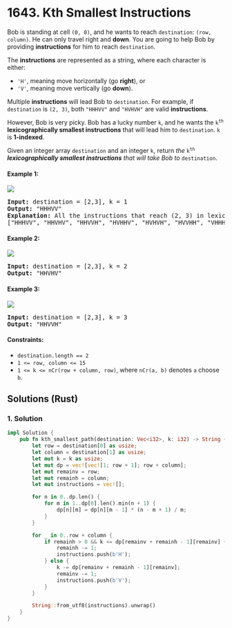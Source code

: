 # 1643. Kth Smallest Instructions
Bob is standing at cell `(0, 0)`, and he wants to reach `destination`: `(row, column)`. He can only travel right and **down**. You are going to help Bob by providing **instructions** for him to reach `destination`.

The **instructions** are represented as a string, where each character is either:

* `'H'`, meaning move horizontally (go **right**), or
* `'V'`, meaning move vertically (go **down**).

Multiple **instructions** will lead Bob to `destination`. For example, if `destination` is `(2, 3)`, both `"HHHVV"` and `"HVHVH"` are valid **instructions**.

However, Bob is very picky. Bob has a lucky number `k`, and he wants the <code>k<sup>th</sup></code> **lexicographically smallest instructions** that will lead him to `destination`. `k` is **1-indexed**.

Given an integer array `destination` and an integer `k`, return *the* <code>k<sup>th</sup></code> ***lexicographically smallest instructions** that will take Bob to* `destination`.

#### Example 1:
![](https://assets.leetcode.com/uploads/2020/10/12/ex1.png)
<pre>
<strong>Input:</strong> destination = [2,3], k = 1
<strong>Output:</strong> "HHHVV"
<strong>Explanation:</strong> All the instructions that reach (2, 3) in lexicographic order are as follows:
["HHHVV", "HHVHV", "HHVVH", "HVHHV", "HVHVH", "HVVHH", "VHHHV", "VHHVH", "VHVHH", "VVHHH"].
</pre>

#### Example 2:
![](https://assets.leetcode.com/uploads/2020/10/12/ex2.png)
<pre>
<strong>Input:</strong> destination = [2,3], k = 2
<strong>Output:</strong> "HHVHV"
</pre>

#### Example 3:
![](https://assets.leetcode.com/uploads/2020/10/12/ex3.png)
<pre>
<strong>Input:</strong> destination = [2,3], k = 3
<strong>Output:</strong> "HHVVH"
</pre>

#### Constraints:
* `destination.length == 2`
* `1 <= row, column <= 15`
* `1 <= k <= nCr(row + column, row)`, where `nCr(a, b)` denotes `a` choose `b`.

## Solutions (Rust)

### 1. Solution
```Rust
impl Solution {
    pub fn kth_smallest_path(destination: Vec<i32>, k: i32) -> String {
        let row = destination[0] as usize;
        let column = destination[1] as usize;
        let mut k = k as usize;
        let mut dp = vec![vec![1; row + 1]; row + column];
        let mut remainv = row;
        let mut remainh = column;
        let mut instructions = vec![];

        for n in 0..dp.len() {
            for m in 1..dp[0].len().min(n + 1) {
                dp[n][m] = dp[n][m - 1] * (n - m + 1) / m;
            }
        }

        for _ in 0..row + column {
            if remainh > 0 && k <= dp[remainv + remainh - 1][remainv] {
                remainh -= 1;
                instructions.push(b'H');
            } else {
                k -= dp[remainv + remainh - 1][remainv];
                remainv -= 1;
                instructions.push(b'V');
            }
        }

        String::from_utf8(instructions).unwrap()
    }
}
```
